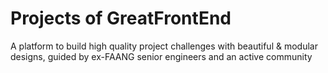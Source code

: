 # Projects of GreatFrontEnd

A platform to build high quality project challenges with beautiful & modular designs, guided by ex-FAANG senior engineers and an active community
